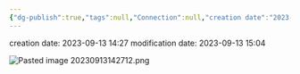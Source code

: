 ```yaml
---
{"dg-publish":true,"tags":null,"Connection":null,"creation date":"2023-09-13 14:27","last edited":"2023-09-13 14:47","permalink":"/garden/1-mvp/evergreen-principles/","dgPassFrontmatter":true}
---
```


creation date: 2023-09-13 14:27 
modification date: 2023-09-13 15:04

![Pasted image 20230913142712.png](/img/user/Pasted%20image%2020230913142712.png)